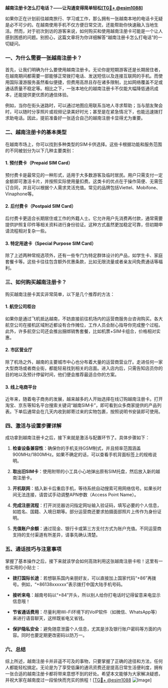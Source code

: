 **越南注册卡怎么打电话？——让沟通变得简单轻松[[TG💪+ @esim1088](https://t.me/s/esim1088)]**

如果你正在计划前往越南旅行、学习或工作，那么拥有一张越南本地的电话卡无疑是必不可少的。在越南使用手机不仅方便日常交流，还能帮助你快速融入当地生活。然而，对于初次到访的游客来说，如何购买和使用越南注册卡可能是一个让人感到困惑的问题。别担心，这篇文章将为你详细解答“越南注册卡怎么打电话”的一切疑问。

### 一、为什么需要一张越南注册卡？

首先，让我们明确为什么要使用越南注册卡。无论你是短期游客还是长期居住者，在越南期间都需要一部能够正常拨打电话、发送短信以及连接互联网的手机。而使用国际漫游服务虽然看似便捷，但费用高昂且存在诸多限制，比如网络覆盖不足或通话质量不稳定等。相比之下，一张本地化的越南注册卡不仅能大幅降低通讯成本，还能提供更优质的通信体验。

例如，当你在街头迷路时，可以通过地图应用联系当地人寻求帮助；当与朋友聚会时，可以随时分享照片或视频记录美好时光；甚至是在紧急情况下，也能迅速拨打求助电话。因此，提前准备好一张适合自己的越南注册卡显得尤为重要。

### 二、越南注册卡的基本类型

在越南市场上，你可以找到多种类型的SIM卡供选择。这些卡根据功能和服务范围的不同被划分为以下几种主要类别：

#### 1. 预付费卡（Prepaid SIM Card）
预付费卡是最常见的一种形式，适用于大多数游客及临时居民。用户只需支付一定金额即可激活卡片，并按照实际使用量扣费。这类卡的优点在于操作简便、无需签订合同，并且可以根据个人需求灵活充值。常见的品牌包括Viettel、Mobifone、Vinaphone等。

#### 2. 后付费卡（Postpaid SIM Card）
后付费卡更适合长期居住或工作的外籍人士。它允许用户先消费再付款，通常需要提供护照复印件等相关资料进行身份验证。这种方式虽然更加稳定可靠，但初期申请流程相对复杂一些。

#### 3. 特定用途卡（Special Purpose SIM Card）
除了上述两种常规选项外，还有一些专门为特定群体设计的产品，如学生卡、家庭套餐卡等。这些卡往往包含额外优惠条款，比如无限流量或者亲友间免费通话等福利。

### 三、如何购买越南注册卡？

购买越南注册卡其实非常简单，以下是几个推荐的方法：

#### 1. 航空公司柜台
如果你是通过飞机抵达越南，不妨直接前往机场内的运营商服务台咨询购买。各大航空公司在接机区域附近都设有合作摊位，工作人员会耐心指导你完成整个过程。此外，许多航空公司还会推出捆绑销售套餐，比如机票+SIM卡组合，价格相对实惠。

#### 2. 市区营业厅
除了机场之外，越南的主要城市中心也分布着大量的运营商营业厅。走进任何一家大型商场或者商业街，都能轻易找到相关的店面。进入店内后，只需告知店员你的目的地以及预计停留时间，他们便会推荐最适合你的方案。

#### 3. 线上电商平台
近年来，随着电子商务的发展，越来越多的人开始选择在线订购越南注册卡。打开淘宝、京东等知名平台搜索关键词“越南SIM卡”，即可看到众多商家提供的产品列表。下单后通常会在几天内收到邮寄过来的实物包裹，按照说明书安装即可使用。

### 四、激活与设置步骤详解

成功拿到越南注册卡之后，接下来就是激活与配置环节了。具体步骤如下：

1. **检查设备兼容性**：确保你的手机支持GSM制式，并且频率范围涵盖900MHz/1800MHz。如果不确定的话，可以查看手机背面标签上的规格说明。

2. **取出旧SIM卡**：使用附带的小工具小心地弹出原有SIM托盘，然后放入新的越南注册卡。

3. **开机联网**：插入新卡后重启手机，等待系统自动搜索可用网络信号。如果长时间无法连接，请尝试手动调整APN参数（Access Point Name）。

4. **完成注册流程**：打开浏览器访问指定网址输入验证码，填写必要的个人信息，如姓名、国籍、入境日期等。部分运营商还要求拍摄面部照片上传作为身份证明。

5. **充值账户余额**：通过现金、银行卡或第三方支付方式为账户充值。不同运营商支持的支付渠道有所差异，请事先确认清楚。

### 五、通话技巧与注意事项

掌握了基本操作之后，接下来就该学会如何高效利用这张越南注册卡啦！这里有一些实用的小贴士：

- **拨打国际长途**：若想联系国内亲朋好友，可以直接加上国家代码“+86”再拨号。例如，“+86138xxxxxx”表示拨打中国大陆手机号码。
  
- **接听来电**：越南号码以“+84”开头，所以别人给你打电话时记得留意来电显示信息哦！

- **节省通话费用**：尽量利用Wi-Fi环境下的VoIP软件（如微信、WhatsApp等）来进行语音聊天，这样既省电又省钱。

- **保护隐私安全**：避免随意泄露个人信息，尤其是涉及银行账户密码等方面的内容。同时也要定期更改密码以防万一。

### 六、总结

综上所述，越南注册卡并非遥不可及的事物，只要掌握了正确的途径和方法，任何人都能轻松搞定。无论是为了享受低廉的通讯资费还是提高日常生活便利度，拥有一张合适的越南注册卡都将带来意想不到的好处。希望本文能够为大家解决疑惑，并祝大家在越南度过一段愉快而充实的旅程！[[TG💪+ @esim1088](https://t.me/s/esim1088) ![Image](https://i.postimg.cc/4NQfJmqS/Snipaste-2025-05-13-00-14-12.png)]